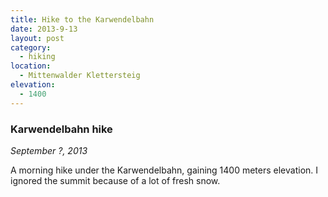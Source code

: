 ```yaml
---
title: Hike to the Karwendelbahn
date: 2013-9-13
layout: post
category:
  - hiking
location:
  - Mittenwalder Klettersteig
elevation:
  - 1400
---
```


### Karwendelbahn hike
_September ?, 2013_

A morning hike under the Karwendelbahn, gaining 1400 meters elevation. I ignored the summit because of a lot of fresh snow.
